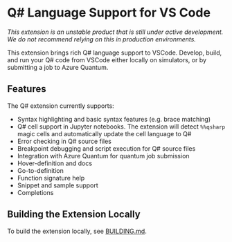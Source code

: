 # Q# Language Support for VS Code

_This extension is an unstable product that is still under active development. We do not recommend relying on this in production environments._

This extension brings rich Q# language support to VSCode. Develop, build, and run your Q# code from VSCode either locally on simulators, or by submitting a job to Azure Quantum. 

## Features

The Q# extension currently supports:
- Syntax highlighting and basic syntax features (e.g. brace matching)
- Q# cell support in Jupyter notebooks. The extension will detect `%%qsharp` magic cells and automatically update the cell language to Q#
- Error checking in Q# source files
- Breakpoint debugging and script execution for Q# source files
- Integration with Azure Quantum for quantum job submission
- Hover-definition and docs
- Go-to-definition
- Function signature help
- Snippet and sample support
- Completions

## Building the Extension Locally
To build the extension locally, see [BUILDING.md](https://github.com/microsoft/qsharp/blob/main/vscode/BUILDING.md).